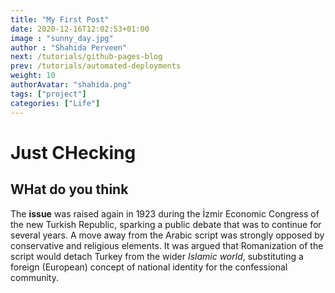 ```yaml
---
title: "My First Post"
date: 2020-12-16T12:02:53+01:00
image : "sunny_day.jpg"
author : "Shahida Perveen" 
next: /tutorials/github-pages-blog
prev: /tutorials/automated-deployments
weight: 10
authorAvatar: "shahida.png"
tags: ["project"]
categories: ["Life"]
---
```

# Just CHecking
## WHat do you think
The **issue** was raised again in 1923 during the İzmir Economic Congress of the new Turkish Republic, sparking a public debate that was to continue for several years. A move away from the Arabic script was strongly opposed by conservative and religious elements. It was argued that Romanization of the script would detach Turkey from the wider *Islamic world*, substituting a foreign (European) concept of national identity for the confessional community.